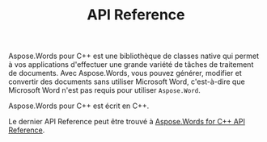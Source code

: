 ﻿---
title: API Reference
second_title: Aspose.Words pour C++
articleTitle: API Reference
linktitle: API Reference
type: docs
weight: 30
description: "Apprenez une explication et des exemples de Aspose.Words pour C++ classes et méthodes pour générer, convertir, modifier, rendre et imprimer des documents sans utiliser Microsoft Word."
url: /fr/cpp/api-reference/
---

Aspose.Words pour C++ est une bibliothèque de classes native qui permet à vos applications d'effectuer une grande variété de tâches de traitement de documents. Avec Aspose.Words, vous pouvez générer, modifier et convertir des documents sans utiliser Microsoft Word, c'est-à-dire que Microsoft Word n'est pas requis pour utiliser `Aspose.Word`.

Aspose.Words pour C++ est écrit en C++.

Le dernier API Reference peut être trouvé à [Aspose.Words for C++ API Reference](https://reference.aspose.com/words/cpp/).

